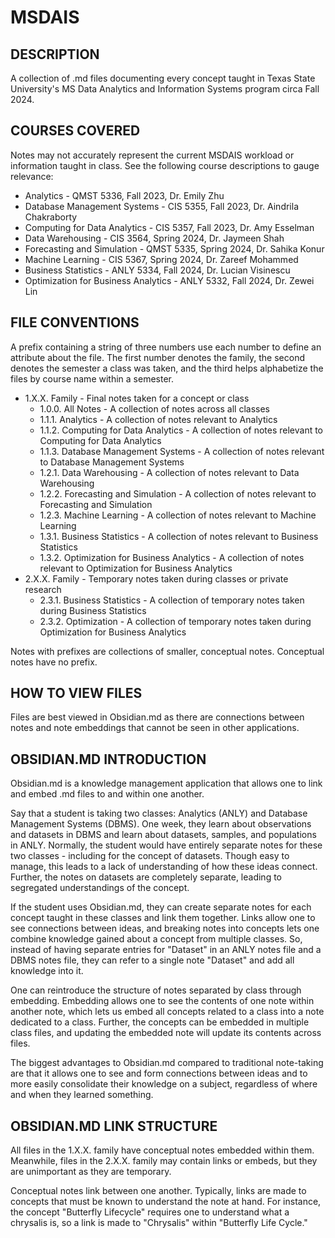 # MSDAIS
## DESCRIPTION
A collection of .md files documenting every concept taught in Texas State University's MS Data Analytics and Information Systems program circa Fall 2024.

## COURSES COVERED
Notes may not accurately represent the current MSDAIS workload or information taught in class. See the following course descriptions to gauge relevance:
* Analytics - QMST 5336, Fall 2023, Dr. Emily Zhu
* Database Management Systems - CIS 5355, Fall 2023, Dr. Aindrila Chakraborty
* Computing for Data Analytics - CIS 5357, Fall 2023, Dr. Amy Esselman
* Data Warehousing - CIS 3564, Spring 2024, Dr. Jaymeen Shah
* Forecasting and Simulation - QMST 5335, Spring 2024, Dr. Sahika Konur
* Machine Learning - CIS 5367, Spring 2024, Dr. Zareef Mohammed
* Business Statistics - ANLY 5334, Fall 2024, Dr. Lucian Visinescu
* Optimization for Business Analytics - ANLY 5332, Fall 2024, Dr. Zewei Lin

## FILE CONVENTIONS
A prefix containing a string of three numbers use each number to define an attribute about the file. The first number denotes the family, the second denotes the semester a class was taken, and the third helps alphabetize the files by course name within a semester.
* 1.X.X. Family - Final notes taken for a concept or class
  * 1.0.0. All Notes - A collection of notes across all classes
  * 1.1.1. Analytics - A collection of notes relevant to Analytics
  * 1.1.2. Computing for Data Analytics - A collection of notes relevant to Computing for Data Analytics
  * 1.1.3. Database Management Systems - A collection of notes relevant to Database Management Systems
  * 1.2.1. Data Warehousing - A collection of notes relevant to Data Warehousing
  * 1.2.2. Forecasting and Simulation - A collection of notes relevant to Forecasting and Simulation
  * 1.2.3. Machine Learning - A collection of notes relevant to Machine Learning
  * 1.3.1. Business Statistics - A collection of notes relevant to Business Statistics
  * 1.3.2. Optimization for Business Analytics - A collection of notes relevant to Optimization for Business Analytics
* 2.X.X. Family - Temporary notes taken during classes or private research
  * 2.3.1. Business Statistics - A collection of temporary notes taken during Business Statistics
  * 2.3.2. Optimization - A collection of temporary notes taken during Optimization for Business Analytics
 
Notes with prefixes are collections of smaller, conceptual notes. Conceptual notes have no prefix.

## HOW TO VIEW FILES
Files are best viewed in Obsidian.md as there are connections between notes and note embeddings that cannot be seen in other applications.

## OBSIDIAN.MD INTRODUCTION
Obsidian.md is a knowledge management application that allows one to link and embed .md files to and within one another.

Say that a student is taking two classes: Analytics (ANLY) and Database Management Systems (DBMS). One week, they learn about observations and datasets in DBMS and learn about datasets, samples, and populations in ANLY. Normally, the student would have entirely separate notes for these two classes - including for the concept of datasets. Though easy to manage, this leads to a lack of understanding of how these ideas connect. Further, the notes on datasets are completely separate, leading to segregated understandings of the concept.

If the student uses Obsidian.md, they can create separate notes for each concept taught in these classes and link them together. Links allow one to see connections between ideas, and breaking notes into concepts lets one combine knowledge gained about a concept from multiple classes. So, instead of having separate entries for "Dataset" in an ANLY notes file and a DBMS notes file, they can refer to a single note "Dataset" and add all knowledge into it.

One can reintroduce the structure of notes separated by class through embedding. Embedding allows one to see the contents of one note within another note, which lets us embed all concepts related to a class into a note dedicated to a class. Further, the concepts can be embedded in multiple class files, and updating the embedded note will update its contents across files.

The biggest advantages to Obsidian.md compared to traditional note-taking are that it allows one to see and form connections between ideas and to more easily consolidate their knowledge on a subject, regardless of where and when they learned something.

## OBSIDIAN.MD LINK STRUCTURE
All files in the 1.X.X. family have conceptual notes embedded within them. Meanwhile, files in the 2.X.X. family may contain links or embeds, but they are unimportant as they are temporary.

Conceptual notes link between one another. Typically, links are made to concepts that must be known to understand the note at hand. For instance, the concept "Butterfly Lifecycle" requires one to understand what a chrysalis is, so a link is made to "Chrysalis" within "Butterfly Life Cycle."
